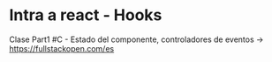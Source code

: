 # Intra a react - Hooks 
Clase  Part1 #C - Estado del componente, controladores de eventos ->  https://fullstackopen.com/es
